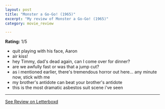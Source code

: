 ```yaml
---
layout: post
title: "Monster a Go-Go! (1965)"
excerpt: "My review of Monster a Go-Go! (1965)"
category: movie_review

---
```


**Rating:** 1/5

* quit playing with his face, Aaron
* air kiss!
* hey Timmy, dad's dead again, can I come over for dinner?
* are we awfully fast or was that a jump cut?
* as i mentioned earlier, there's tremendous horror out here... any minute now, stick with me
* my brother's antidote can beat your brother's antidote
* this is the most dramatic asbestos suit scene i've seen

<hr>

[See Review on Letterboxd](https://boxd.it/55gK3x)

